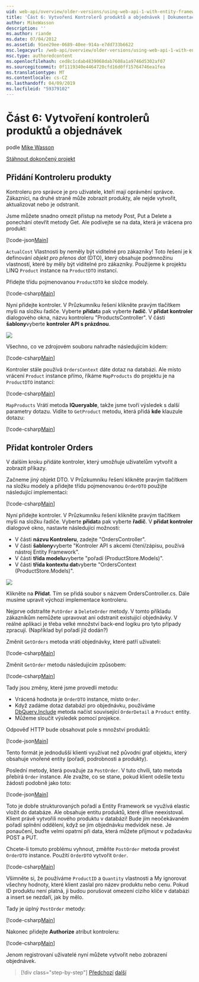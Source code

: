 ```yaml
---
uid: web-api/overview/older-versions/using-web-api-1-with-entity-framework-5/using-web-api-with-entity-framework-part-6
title: 'Část 6: Vytvoření Kontrolerů produktů a objednávek | Dokumentace Microsoftu'
author: MikeWasson
description: ''
ms.author: riande
ms.date: 07/04/2012
ms.assetid: 91ee29ee-0689-40ee-914a-e7dd733b6622
msc.legacyurl: /web-api/overview/older-versions/using-web-api-1-with-entity-framework-5/using-web-api-with-entity-framework-part-6
msc.type: authoredcontent
ms.openlocfilehash: ced8c1cdab4839068dab7608a1a9746d5302af07
ms.sourcegitcommit: 0f1119340e4464720cfd16d0ff15764746ea1fea
ms.translationtype: MT
ms.contentlocale: cs-CZ
ms.lasthandoff: 04/09/2019
ms.locfileid: "59379102"
---
```

# <a name="part-6-creating-product-and-order-controllers"></a>Část 6: Vytvoření kontrolerů produktů a objednávek

podle [Mike Wasson](https://github.com/MikeWasson)

[Stáhnout dokončený projekt](http://code.msdn.microsoft.com/ASP-NET-Web-API-with-afa30545)

## <a name="add-a-products-controller"></a>Přidání Kontroleru produkty

Kontroleru pro správce je pro uživatele, kteří mají oprávnění správce. Zákazníci, na druhé straně může zobrazit produkty, ale nejde vytvořit, aktualizovat nebo je odstranit.

Jsme můžete snadno omezit přístup na metody Post, Put a Delete a ponechání otevřít metody Get. Ale podívejte se na data, která je vrácena pro produkt:

[!code-json[Main](using-web-api-with-entity-framework-part-6/samples/sample1.json?highlight=1)]

`ActualCost` Vlastnosti by neměly být viditelné pro zákazníky! Toto řešení je k definování *objekt pro přenos dat* (DTO), který obsahuje podmnožinu vlastností, které by měly být viditelné pro zákazníky. Použijeme k projektu LINQ `Product` instance na `ProductDTO` instancí.

Přidejte třídu pojmenovanou `ProductDTO` ke složce modely.

[!code-csharp[Main](using-web-api-with-entity-framework-part-6/samples/sample2.cs)]

Nyní přidejte kontroler. V Průzkumníku řešení klikněte pravým tlačítkem myši na složku řadiče. Vyberte **přidat**a pak vyberte **řadič**. V **přidat kontroler** dialogového okna, názvu kontroleru &quot;ProductsController&quot;. V části **šablony**vyberte **kontroler API s prázdnou**.

![](using-web-api-with-entity-framework-part-6/_static/image1.png)

Všechno, co ve zdrojovém souboru nahraďte následujícím kódem:

[!code-csharp[Main](using-web-api-with-entity-framework-part-6/samples/sample3.cs)]

Kontroler stále používá `OrdersContext` dáte dotaz na databázi. Ale místo vrácení `Product` instance přímo, říkáme `MapProducts` do projektu je na `ProductDTO` instancí:

[!code-csharp[Main](using-web-api-with-entity-framework-part-6/samples/sample4.cs?highlight=1)]

`MapProducts` Vrátí metoda **IQueryable**, takže jsme tvoří výsledek s další parametry dotazu. Vidíte to `GetProduct` metodu, která přidá **kde** klauzule dotazu:

[!code-csharp[Main](using-web-api-with-entity-framework-part-6/samples/sample5.cs?highlight=2)]

## <a name="add-an-orders-controller"></a>Přidat kontroler Orders

V dalším kroku přidáte kontroler, který umožňuje uživatelům vytvořit a zobrazit příkazy.

Začneme jiný objekt DTO. V Průzkumníku řešení klikněte pravým tlačítkem na složku modely a přidejte třídu pojmenovanou `OrderDTO` použijte následující implementaci:

[!code-csharp[Main](using-web-api-with-entity-framework-part-6/samples/sample6.cs)]

Nyní přidejte kontroler. V Průzkumníku řešení klikněte pravým tlačítkem myši na složku řadiče. Vyberte **přidat**a pak vyberte **řadič**. V **přidat kontroler** dialogové okno, nastavte následující možnosti:

- V části **názvu Kontroleru**, zadejte "OrdersController".
- V části **šablony**vyberte "Kontroler API s akcemi čtení/zápisu, používá nástroj Entity Framework".
- V části **třída modelu**vyberte &quot;pořadí (ProductStore.Models)&quot;.
- V části **třída kontextu dat**vyberte &quot;OrdersContext (ProductStore.Models)&quot;.

![](using-web-api-with-entity-framework-part-6/_static/image2.png)

Klikněte na **Přidat**. Tím se přidá soubor s názvem OrdersController.cs. Dále musíme upravit výchozí implementace kontroleru.

Nejprve odstraňte `PutOrder` a `DeleteOrder` metody. V tomto příkladu zákazníkům nemůžete upravovat ani odstranit existující objednávky. V reálné aplikaci je třeba velké množství back-end logiku pro tyto případy zpracují. (Například byl pořadí již dodán?)

Změnit `GetOrders` metoda vrátí objednávky, které patří uživateli:

[!code-csharp[Main](using-web-api-with-entity-framework-part-6/samples/sample7.cs)]

Změnit `GetOrder` metodu následujícím způsobem:

[!code-csharp[Main](using-web-api-with-entity-framework-part-6/samples/sample8.cs)]

Tady jsou změny, které jsme provedli metodu:

- Vrácená hodnota je `OrderDTO` instance, místo `Order`.
- Když zadáme dotaz databázi pro objednávku, používáme [DbQuery.Include](https://msdn.microsoft.com/library/gg696395) metoda načíst související `OrderDetail` a `Product` entity.
- Můžeme sloučit výsledek pomocí projekce.

Odpověď HTTP bude obsahovat pole s množství produktů:

[!code-json[Main](using-web-api-with-entity-framework-part-6/samples/sample9.json)]

Tento formát je jednodušší klienti využívat než původní graf objektu, který obsahuje vnořené entity (pořadí, podrobnosti a produkty).

Poslední metody, která považuje za `PostOrder`. V tuto chvíli, tato metoda přebírá `Order` instance. Ale zvažte, co se stane, pokud klient odešle textu žádosti podobně jako toto:

[!code-json[Main](using-web-api-with-entity-framework-part-6/samples/sample10.json)]

Toto je dobře strukturovaných pořadí a Entity Framework se využívá elastic vložit do databáze. Ale obsahuje entitu produktů, které dříve neexistoval. Klient právě vytvořili nového produktu v databázi! Bude jím neočekávaném pořadí splnění oddělení, když se jim objednávku medvídek nese. Je ponaučení, buďte velmi opatrní při data, která můžete přijmout v požadavku POST a PUT.

Chcete-li tomuto problému vyhnout, změňte `PostOrder` metoda provést `OrderDTO` instance. Použití `OrderDTO` vytvořit `Order`.

[!code-csharp[Main](using-web-api-with-entity-framework-part-6/samples/sample11.cs)]

Všimněte si, že používáme `ProductID` a `Quantity` vlastnosti a My ignorovat všechny hodnoty, které klient zaslal pro název produktu nebo cenu. Pokud ID produktu není platná, ji budou porušovat omezení cizího klíče v databázi a insert se nezdaří, jak by mělo.

Tady je úplný `PostOrder` metody:

[!code-csharp[Main](using-web-api-with-entity-framework-part-6/samples/sample12.cs)]

Nakonec přidejte **Authorize** atribut kontroleru:

[!code-csharp[Main](using-web-api-with-entity-framework-part-6/samples/sample13.cs)]

Jenom registrovaní uživatelé nyní můžete vytvořit nebo zobrazení objednávek.

> [!div class="step-by-step"]
> [Předchozí](using-web-api-with-entity-framework-part-5.md)
> [další](using-web-api-with-entity-framework-part-7.md)
